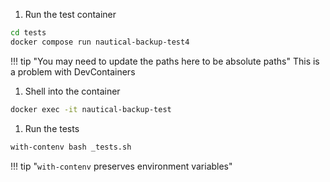 1. Run the test container

```bash
cd tests
docker compose run nautical-backup-test4
```
!!! tip "You may need to update the paths here to be absolute paths"
    This is a problem with DevContainers

1. Shell into the container

```bash
docker exec -it nautical-backup-test
```

1. Run the tests

```bash
with-contenv bash _tests.sh 
```
!!! tip "`with-contenv` preserves environment variables"